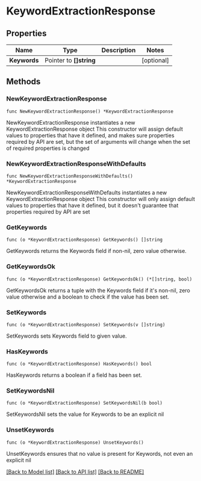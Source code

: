 # KeywordExtractionResponse

## Properties

Name | Type | Description | Notes
------------ | ------------- | ------------- | -------------
**Keywords** | Pointer to **[]string** |  | [optional] 

## Methods

### NewKeywordExtractionResponse

`func NewKeywordExtractionResponse() *KeywordExtractionResponse`

NewKeywordExtractionResponse instantiates a new KeywordExtractionResponse object
This constructor will assign default values to properties that have it defined,
and makes sure properties required by API are set, but the set of arguments
will change when the set of required properties is changed

### NewKeywordExtractionResponseWithDefaults

`func NewKeywordExtractionResponseWithDefaults() *KeywordExtractionResponse`

NewKeywordExtractionResponseWithDefaults instantiates a new KeywordExtractionResponse object
This constructor will only assign default values to properties that have it defined,
but it doesn't guarantee that properties required by API are set

### GetKeywords

`func (o *KeywordExtractionResponse) GetKeywords() []string`

GetKeywords returns the Keywords field if non-nil, zero value otherwise.

### GetKeywordsOk

`func (o *KeywordExtractionResponse) GetKeywordsOk() (*[]string, bool)`

GetKeywordsOk returns a tuple with the Keywords field if it's non-nil, zero value otherwise
and a boolean to check if the value has been set.

### SetKeywords

`func (o *KeywordExtractionResponse) SetKeywords(v []string)`

SetKeywords sets Keywords field to given value.

### HasKeywords

`func (o *KeywordExtractionResponse) HasKeywords() bool`

HasKeywords returns a boolean if a field has been set.

### SetKeywordsNil

`func (o *KeywordExtractionResponse) SetKeywordsNil(b bool)`

 SetKeywordsNil sets the value for Keywords to be an explicit nil

### UnsetKeywords
`func (o *KeywordExtractionResponse) UnsetKeywords()`

UnsetKeywords ensures that no value is present for Keywords, not even an explicit nil

[[Back to Model list]](../README.md#documentation-for-models) [[Back to API list]](../README.md#documentation-for-api-endpoints) [[Back to README]](../README.md)


